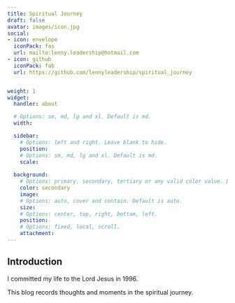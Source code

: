```yaml
---
title: Spiritual Journey
draft: false
avatar: images/icon.jpg
social:
- icon: envelope
  iconPack: fas
  url: mailto:lenny.leadership@hotmail.com
- icon: github
  iconPack: fab
  url: https://github.com/lennyleadership/spiritual_journey


weight: 1
widget:
  handler: about

  # Options: sm, md, lg and xl. Default is md.
  width:

  sidebar:
    # Options: left and right. Leave blank to hide.
    position:
    # Options: sm, md, lg and xl. Default is md.
    scale:
  
  background:
    # Options: primary, secondary, tertiary or any valid color value. Default is primary.
    color: secondary
    image:
    # Options: auto, cover and contain. Default is auto.
    size:
    # Options: center, top, right, bottom, left.
    position:
    # Options: fixed, local, scroll.
    attachment: 
---
```


## Introduction

I committed my life to the Lord Jesus in 1996.

This blog records thoughts and moments in the spiritual journey.